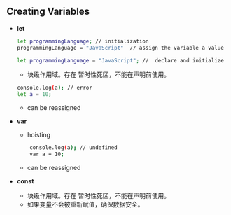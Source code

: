 ## Creating Variables
- **let**
    ```bash
    let programmingLanguage; // initialization
    programmingLanguage = "JavaScript"  // assign the variable a value

    let programmingLanguage = "JavaScript"; //  declare and initialize a variable with a single line of code
    ```
    * 块级作用域。存在 暂时性死区，不能在声明前使用。
    ```bash
    console.log(a); // error
    let a = 10;
    ```
    * can be reassigned


- **var**
    * hoisting
    ```bash
        console.log(a); // undefined
        var a = 10;
    ``` 
    * can be reassigned
- **const**
    * 块级作用域。存在 暂时性死区，不能在声明前使用。
    * 如果变量不会被重新赋值，确保数据安全。

